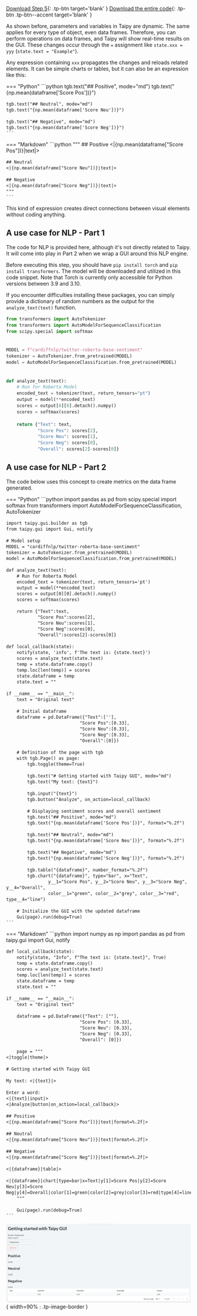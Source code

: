 [Download Step 5](./../src/step_05.zip){: .tp-btn target='blank' }
[Download the entire code](./../src/src.zip){: .tp-btn .tp-btn--accent target='blank' }


As shown before, parameters and variables in Taipy are dynamic. The same applies for every type
of object, even data frames. Therefore, you can perform operations on data frames, and Taipy
will show real-time results on the GUI. These changes occur through the `=` assignment like
`state.xxx = yyy` (`state.text = "Example"`).

Any expression containing `xxx` propagates the changes and reloads related
elements. It can be  simple charts or tables, but it can also be an expression like this:

=== "Python"
    ```python
    tgb.text("## Positive", mode="md")
    tgb.text("{np.mean(dataframe['Score Pos'])}")

    tgb.text("## Neutral", mode="md")
    tgb.text("{np.mean(dataframe['Score Neu'])}")

    tgb.text("## Negative", mode="md")
    tgb.text("{np.mean(dataframe['Score Neg'])}")
    ```
=== "Markdown"
    ```python
    """
    ## Positive
    <|{np.mean(dataframe["Score Pos"])}|text|>

    ## Neutral
    <|{np.mean(dataframe["Score Neu"])}|text|>

    ## Negative
    <|{np.mean(dataframe["Score Neg"])}|text|>
    """
    ```

This kind of expression creates direct connections between visual elements without coding anything.

## A use case for NLP - Part 1

The code for NLP is provided here, although it's not directly related to Taipy. It will come
into play in Part 2 when we wrap a GUI around this NLP engine.

Before executing this step, you should have `pip install torch` and `pip install transformers`.
The model will be downloaded and utilized in this code snippet. Note that Torch is currently
only accessible for Python versions between 3.9 and 3.10.

If you encounter difficulties installing these packages, you can simply provide a dictionary of
random numbers as the output for the `analyze_text(text)` function.


```python
from transformers import AutoTokenizer
from transformers import AutoModelForSequenceClassification
from scipy.special import softmax


MODEL = f"cardiffnlp/twitter-roberta-base-sentiment"
tokenizer = AutoTokenizer.from_pretrained(MODEL)
model = AutoModelForSequenceClassification.from_pretrained(MODEL)


def analyze_text(text):
    # Run for Roberta Model
    encoded_text = tokenizer(text, return_tensors="pt")
    output = model(**encoded_text)
    scores = output[0][0].detach().numpy()
    scores = softmax(scores)

    return {"Text": text,
            "Score Pos": scores[2],
            "Score Neu": scores[1],
            "Score Neg": scores[0],
            "Overall": scores[2]-scores[0]}
```

## A use case for NLP - Part 2

The code below uses this concept to create metrics on the data frame generated.

=== "Python"
    ```python
    import pandas as pd
    from scipy.special import softmax
    from transformers import AutoModelForSequenceClassification, AutoTokenizer

    import taipy.gui.builder as tgb
    from taipy.gui import Gui, notify

    # Model setup
    MODEL = "cardiffnlp/twitter-roberta-base-sentiment"
    tokenizer = AutoTokenizer.from_pretrained(MODEL)
    model = AutoModelForSequenceClassification.from_pretrained(MODEL)

    def analyze_text(text):
        # Run for Roberta Model
        encoded_text = tokenizer(text, return_tensors='pt')
        output = model(**encoded_text)
        scores = output[0][0].detach().numpy()
        scores = softmax(scores)

        return {"Text":text,
                "Score Pos":scores[2],
                "Score Neu":scores[1],
                "Score Neg":scores[0],
                "Overall":scores[2]-scores[0]}

    def local_callback(state):
        notify(state, 'info', f'The text is: {state.text}')
        scores = analyze_text(state.text)
        temp = state.dataframe.copy()
        temp.loc[len(temp)] = scores
        state.dataframe = temp
        state.text = ""

    if __name__ == "__main__":
        text = "Original text"

        # Initial dataframe
        dataframe = pd.DataFrame({"Text":[''],
                                "Score Pos":[0.33],
                                "Score Neu":[0.33],
                                "Score Neg":[0.33],
                                "Overall":[0]})

        # Definition of the page with tgb
        with tgb.Page() as page:
            tgb.toggle(theme=True)

            tgb.text("# Getting started with Taipy GUI", mode="md")
            tgb.text("My text: {text}")

            tgb.input("{text}")
            tgb.button("Analyze", on_action=local_callback)

            # Displaying sentiment scores and overall sentiment
            tgb.text("## Positive", mode="md")
            tgb.text("{np.mean(dataframe['Score Pos'])}", format="%.2f")

            tgb.text("## Neutral", mode="md")
            tgb.text("{np.mean(dataframe['Score Neu'])}", format="%.2f")

            tgb.text("## Negative", mode="md")
            tgb.text("{np.mean(dataframe['Score Neg'])}", format="%.2f")

            tgb.table("{dataframe}", number_format="%.2f")
            tgb.chart("{dataframe}", type="bar", x="Text",
                    y__1="Score Pos", y__2="Score Neu", y__3="Score Neg", y__4="Overall",
                    color__1="green", color__2="grey", color__3="red", type__4="line")

        # Initialize the GUI with the updated dataframe
        Gui(page).run(debug=True)
    ```
=== "Markdown"
    ```python
    import numpy as np
    import pandas as pd
    from taipy.gui import Gui, notify


    def local_callback(state):
        notify(state, "Info", f"The text is: {state.text}", True)
        temp = state.dataframe.copy()
        scores = analyze_text(state.text)
        temp.loc[len(temp)] = scores
        state.dataframe = temp
        state.text = ""

    if __name__ == "__main__":
        text = "Original text"

        dataframe = pd.DataFrame({"Text": [""],
                                "Score Pos": [0.33],
                                "Score Neu": [0.33],
                                "Score Neg": [0.33],
                                "Overall": [0]})

        page = """
    <|toggle|theme|>

    # Getting started with Taipy GUI

    My text: <|{text}|>

    Enter a word:
    <|{text}|input|>
    <|Analyze|button|on_action=local_callback|>

    ## Positive
    <|{np.mean(dataframe["Score Pos"])}|text|format=%.2f|>

    ## Neutral
    <|{np.mean(dataframe["Score Neu"])}|text|format=%.2f|>

    ## Negative
    <|{np.mean(dataframe["Score Neg"])}|text|format=%.2f|>

    <|{dataframe}|table|>

    <|{dataframe}|chart|type=bar|x=Text|y[1]=Score Pos|y[2]=Score Neu|y[3]=Score Neg|y[4]=Overall|color[1]=green|color[2]=grey|color[3]=red|type[4]=line|>
        """

        Gui(page).run(debug=True)
    ```

![Python expression](images/result.png){ width=90% : .tp-image-border }
